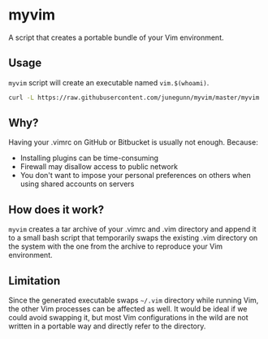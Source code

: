 myvim
=====

A script that creates a portable bundle of your Vim environment.

Usage
-----

`myvim` script will create an executable named `vim.$(whoami)`.

```sh
curl -L https://raw.githubusercontent.com/junegunn/myvim/master/myvim | bash
```

Why?
----

Having your .vimrc on GitHub or Bitbucket is usually not enough. Because:

- Installing plugins can be time-consuming
- Firewall may disallow access to public network
- You don't want to impose your personal preferences on others when using
  shared accounts on servers

How does it work?
-----------------

`myvim` creates a tar archive of your .vimrc and .vim directory and append it
to a small bash script that temporarily swaps the existing .vim directory on
the system with the one from the archive to reproduce your Vim environment.

Limitation
----------

Since the generated executable swaps `~/.vim` directory while running Vim, the
other Vim processes can be affected as well. It would be ideal if we could
avoid swapping it, but most Vim configurations in the wild are not written in
a portable way and directly refer to the directory.

